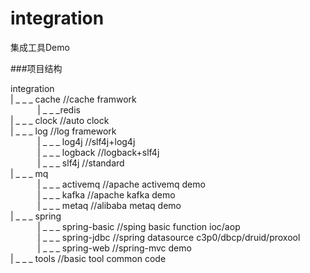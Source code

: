 # integration
集成工具Demo

###项目结构
	
integration  
	| _ _ _ cache   //cache framwork  
	&nbsp;&nbsp;&nbsp;&nbsp;&nbsp;&nbsp;&nbsp;&nbsp;&nbsp;&nbsp;&nbsp;| _ _ _redis  
	| _ _ _ clock   //auto clock  
	| _ _ _ log     //log framework  
	&nbsp;&nbsp;&nbsp;&nbsp;&nbsp;&nbsp;&nbsp;&nbsp;&nbsp;&nbsp;&nbsp;| _ _ _ log4j    //slf4j+log4j  
	&nbsp;&nbsp;&nbsp;&nbsp;&nbsp;&nbsp;&nbsp;&nbsp;&nbsp;&nbsp;&nbsp;| _ _ _ logback  //logback+slf4j  
	&nbsp;&nbsp;&nbsp;&nbsp;&nbsp;&nbsp;&nbsp;&nbsp;&nbsp;&nbsp;&nbsp;| _ _ _ slf4j   //standard  
	| _ _ _ mq  
	&nbsp;&nbsp;&nbsp;&nbsp;&nbsp;&nbsp;&nbsp;&nbsp;&nbsp;&nbsp;&nbsp;| _ _ _ activemq  //apache activemq demo  
	&nbsp;&nbsp;&nbsp;&nbsp;&nbsp;&nbsp;&nbsp;&nbsp;&nbsp;&nbsp;&nbsp;| _ _ _ kafka     //apache kafka demo  
	&nbsp;&nbsp;&nbsp;&nbsp;&nbsp;&nbsp;&nbsp;&nbsp;&nbsp;&nbsp;&nbsp;| _ _ _ metaq     //alibaba metaq demo  
	| _ _ _ spring  
	&nbsp;&nbsp;&nbsp;&nbsp;&nbsp;&nbsp;&nbsp;&nbsp;&nbsp;&nbsp;&nbsp;| _ _ _ spring-basic  //sping basic function  ioc/aop  
	&nbsp;&nbsp;&nbsp;&nbsp;&nbsp;&nbsp;&nbsp;&nbsp;&nbsp;&nbsp;&nbsp;| _ _ _ spring-jdbc   //spring datasource     c3p0/dbcp/druid/proxool    
	&nbsp;&nbsp;&nbsp;&nbsp;&nbsp;&nbsp;&nbsp;&nbsp;&nbsp;&nbsp;&nbsp;| _ _ _ spring-web    //spring-mvc  demo  
	| _ _ _ tools   //basic tool   common code  